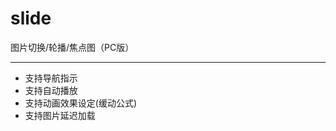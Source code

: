 # slide
图片切换/轮播/焦点图（PC版）

-----------------------------------

* 支持导航指示
* 支持自动播放
* 支持动画效果设定(缓动公式)
* 支持图片延迟加载
